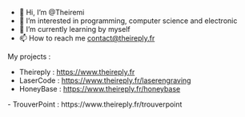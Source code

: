 - 👋 Hi, I’m @Theiremi
- 👀 I’m interested in programming, computer science and electronic
- 🌱 I’m currently learning by myself
- 📫 How to reach me contact@theireply.fr

My projects :
- Theireply : https://www.theireply.fr
- LaserCode : https://www.theireply.fr/laserengraving
- HoneyBase : https://www.theireply.fr/honeybase
<!-- - ElectroBase : https://www.theireply.fr/electrobase
-->- TrouverPoint : https://www.theireply.fr/trouverpoint

<!---
Theiremi/Theiremi is a ✨ special ✨ repository because its `README.md` (this file) appears on your GitHub profile.
You can click the Preview link to take a look at your changes.
--->
